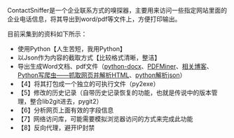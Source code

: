 ContactSniffer是一个企业联系方式的嗅探器，主要用来访问一些指定网站里面的企业电话信息，将其导出到word/pdf等文件上，方便打印输出。

目前采集到的资料如下所示：
 - 使用Python【人生苦短，我用Python】
 - 以Json作为内容的截取方式【比较格式清晰，整洁】
 - 导出生成Word文档、pdf文件（[python-docx](https://github.com/mikemaccana/python-docx)、[PDFMiner](http://pypi.python.org/pypi/pdfminer/)、[相关博客](http://blog.csdn.net/bingxue7921/article/details/7951638)、[Python写爬虫——抓取网页并解析HTML](http://www.cnblogs.com/bluestorm/archive/2011/06/20/2298174.html)、[python解析json](http://www.cnblogs.com/kaituorensheng/p/3877382.html)）
 - 【4】将其打包成一个独立的可执行文件（py2exe）
 - 【5】修改的历史记录（自带历史记录恢复的功能，也就是传说中的版本管理，整合lib2git进去，pygit2）
 - 【6】分析网页上面有效的字段信息
 - 【7】网络访问库，可能需要模拟浏览器访问的方式来完成此功能
 - 【8】反向代理，避开IP封禁
